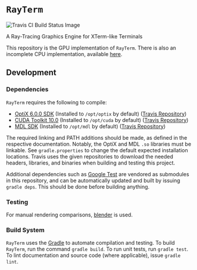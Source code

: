 # `RayTerm`

![Travis CI Build Status Image](https://travis-ci.com/Michionlion/rayterm.svg?branch=master)

A Ray-Tracing Graphics Engine for XTerm-like Terminals

This repository is the GPU implementation of `RayTerm`. There is also an
incomplete CPU implementation, available [here](https://github.com/Michionlion/rayterm-cpu).

## Development

### Dependencies

`RayTerm` requires the following to compile:

* [OptiX 6.0.0 SDK](http://raytracing-docs.nvidia.com/optix_6_0/index.html)
  (Installed to `/opt/optix` by default) ([Travis Repository](https://github.com/Michionlion/optix))
* [CUDA Toolkit 10.0](https://developer.nvidia.com/cuda-toolkit-archive)
  (Installed to `/opt/cuda` by default) ([Travis Repository](https://github.com/Michionlion/cuda))
* [MDL SDK](https://developer.nvidia.com/mdl-sdk)
  (Installed to `/opt/mdl` by default) ([Travis Repository](https://github.com/Michionlion/mdl))

The required linking and PATH additions should be made, as defined in the
respective documentation. Notably, the OptiX and MDL `.so` libraries must
be linkable. See `gradle.properties` to change the default expected installation
locations. Travis uses the given repositories to download the needed headers,
libraries, and binaries when building and testing this project.

Additional dependencies such as [Google Test](https://github.com/google/googletest)
are vendored as submodules in this repository, and can be automatically updated
and built by issuing `gradle deps`. This should be done before building anything.

### Testing

For manual rendering comparisons, [blender](https://www.blender.org/) is used.

### Build System

`RayTerm` uses the [Gradle](https://gradle.org/) to automate compilation and
testing. To build `RayTerm`, run the command `gradle build`. To run unit tests,
run `gradle test`. To lint documentation and source code (where applicable),
issue `gradle lint`.
